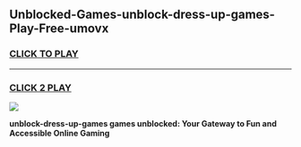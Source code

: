 
## Unblocked-Games-unblock-dress-up-games-Play-Free-umovx
<h3>
<a href="https://premium76.site?title=unblock-dress-up-games&ref=10A">CLICK TO PLAY</a></h3>
<hr>

<h3>
<a href="https://premium76.site?title=unblock-dress-up-games&ref=10A">CLICK 2 PLAY</a>
  
</h3>

<a href="https://premium76.site?title=unblock-dress-up-games&ref=10A"><img src="https://clearcache.store/games.png"></a>


**unblock-dress-up-games games unblocked: Your Gateway to Fun and Accessible Online Gaming**
